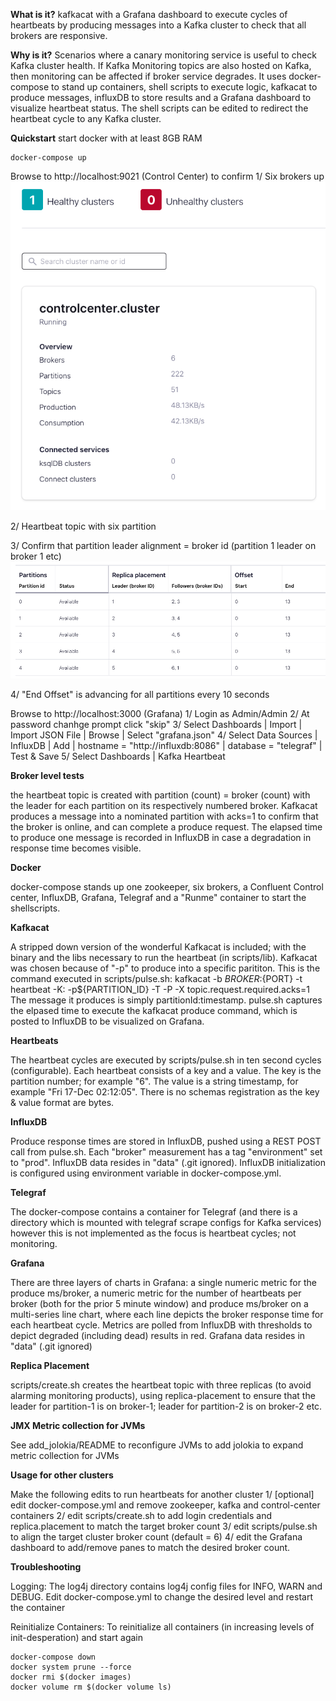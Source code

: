 **What is it?**
kafkacat with a Grafana dashboard to execute cycles of heartbeats by producing messages into a Kafka cluster to check that all brokers are responsive. 


**Why is it?**
Scenarios where a canary monitoring service is useful to check Kafka cluster health.
If Kafka Monitoring topics are also hosted on Kafka, then monitoring can be affected if broker service degrades.
It uses docker-compose to stand up containers, shell scripts to execute logic, kafkacat to produce messages, influxDB to store results and a Grafana dashboard to visualize heartbeat status.
The shell scripts can be edited to redirect the heartbeat cycle to any Kafka cluster. 


**Quickstart**
start docker with at least 8GB RAM
```
docker-compose up
```

Browse to http://localhost:9021 (Control Center) to confirm 
1/ Six brokers up
![Six Brokers up](images/Control-center-overview.png?raw=true)


2/ Heartbeat topic with six partition

3/ Confirm that partition leader alignment = broker id (partition 1 leader on broker 1 etc)
![alt text](images/Control-center-partition-leaders.png?raw=true)

4/ "End Offset" is advancing for all partitions every 10 seconds




Browse to http://localhost:3000 (Grafana)
1/ Login as Admin/Admin
2/ At password chanhge prompt click "skip"
3/ Select Dashboards | Import | Import JSON File | Browse | Select "grafana.json"
4/ Select Data Sources | InfluxDB | Add | hostname = "http://influxdb:8086" | database = "telegraf" | Test & Save
5/ Select Dashboards | Kafka Heartbeat


**Broker level tests**

the heartbeat topic is created with partition (count) = broker (count) with the leader for each partition on its respectively numbered broker. Kafkacat produces a message into a nominated partition with acks=1 to confirm that the broker is online, and can complete a produce request. The elapsed time to produce one message is recorded in InfluxDB in case a degradation in response time becomes visible.


**Docker**

docker-compose stands up one zookeeper, six brokers, a Confluent Control center, InfluxDB, Grafana, Telegraf and a "Runme" container to start the shellscripts.


**Kafkacat**

A stripped down version of the wonderful Kafkacat is included; with the binary and the libs necessary to run the heartbeat (in scripts/lib). Kafkacat was chosen because of "-p" to produce into a specific parititon.
This is the command executed in scripts/pulse.sh:
kafkacat -b ${BROKER}:${PORT}  -t heartbeat -K: -p${PARTITION_ID} -T -P -X topic.request.required.acks=1
The message it produces is simply partitionId:timestamp.  pulse.sh captures the elpased time to execute the kafkacat produce command, which is posted to InfluxDB to be visualized on Grafana.


**Heartbeats**

The heartbeat cycles are executed by scripts/pulse.sh in ten second cycles (configurable). Each heartbeat consists of a key and a value. The key is the partition number; for example "6". The value is a string timestamp, for example "Fri 17-Dec 02:12:05". There is no schemas registration as the  key & value format are bytes.


**InfluxDB**

Produce response times are stored in InfluxDB, pushed using a REST POST call from pulse.sh. Each "broker" measurement has a tag "environment" set to "prod". InfluxDB data resides in "data" (.git ignored). InfluxDB initialization is configured using environment variable in docker-compose.yml.


**Telegraf**

The docker-compose contains a container for Telegraf (and there is a directory which is mounted with telegraf scrape configs for Kafka services) however this is not implemented as the focus is heartbeat cycles; not monitoring.


**Grafana**

There are three layers of charts in Grafana: a single numeric metric for the produce ms/broker, a numeric metric for the number of heartbeats per broker (both for the prior 5 minute window) and produce ms/broker on a multi-series line chart, where each line depicts the broker response time for each heartbeat cycle. Metrics are polled from InfluxDB with thresholds to depict degraded (including dead) results in red. 
Grafana data resides in "data" (.git ignored)


**Replica Placement**

scripts/create.sh creates the heartbeat topic with three replicas (to avoid alarming monitoring products), using replica-placement to ensure that the leader for partition-1 is on broker-1; leader for partition-2 is on broker-2 etc. 


**JMX Metric collection for JVMs**

See add_jolokia/README to reconfigure JVMs to add jolokia to expand metric collection for JVMs


**Usage for other clusters**

Make the following edits to run  heartbeats for another cluster
1/ [optional] edit docker-compose.yml and remove zookeeper, kafka and control-center containers
2/ edit scripts/create.sh to add login credentials and replica.placement to match the target broker count
3/ edit scripts/pulse.sh to align the target cluster broker count (default = 6)
4/ edit the Grafana dashboard to add/remove panes to match the desired broker count.


**Troubleshooting**

Logging:
The log4j directory contains log4j config files for INFO, WARN and DEBUG. Edit docker-compose.yml to change the desired level and restart the container

Reinitialize Containers:
To reinitialize all containers (in increasing levels of init-desperation) and start again
```
docker-compose down
docker system prune --force
docker rmi $(docker images)
docker volume rm $(docker volume ls)
```





